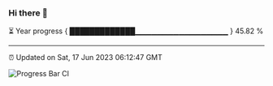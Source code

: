 ### Hi there 👋

⏳ Year progress { █████████████▁▁▁▁▁▁▁▁▁▁▁▁▁▁▁▁▁ } 45.82 %

---

⏰ Updated on Sat, 17 Jun 2023 06:12:47 GMT

![Progress Bar CI](https://github.com/liununu/liununu/workflows/Progress%20Bar%20CI/badge.svg)
